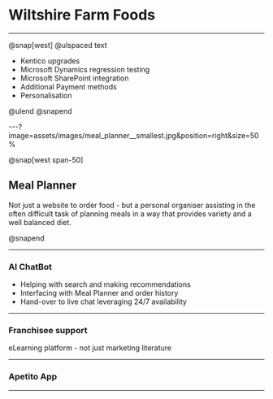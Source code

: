 # Wiltshire Farm Foods

---
@snap[west] @ulspaced text

* Kentico upgrades
* Microsoft Dynamics regression testing
* Microsoft SharePoint integration
* Additional Payment methods
* Personalisation

@ulend 
@snapend

---?image=assets/images/meal_planner__smallest.jpg&position=right&size=50%

@snap[west span-50]

## Meal Planner

Not just a website to order food - but a personal organiser assisting in the often difficult task of planning meals in a way that provides variety and a well balanced diet.

@snapend

---

### AI ChatBot

* Helping with search and making recommendations
* Interfacing with Meal Planner and order history
* Hand-over to live chat leveraging 24/7 availability

---

### Franchisee support

eLearning platform - not just marketing literature

---

### Apetito App

---